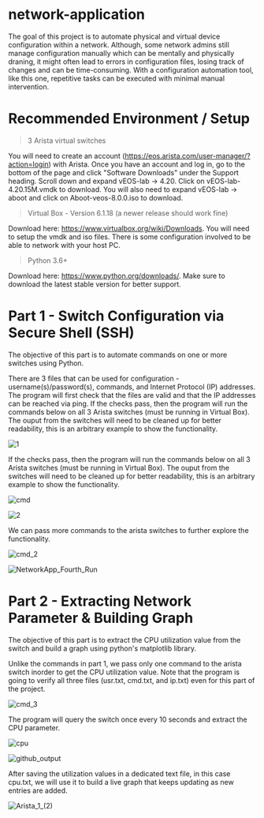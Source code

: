 # network-application

The goal of this project is to automate physical and virtual device configuration within a network. Although, some network admins still manage configuration manually which can be mentally and physically draning, it might often lead to errors in configuration files, losing track of changes and can be time-consuming. With a configuration automation tool, like this one, repetitive tasks can be executed with minimal manual intervention.  

# Recommended Environment / Setup

  > 3 Arista virtual switches

You will need to create an account (https://eos.arista.com/user-manager/?action=login) with Arista. Once you have an account and log in, go to the bottom of the page and click "Software Downloads" under the Support heading. Scroll down and expand vEOS-lab -> 4.20. Click on vEOS-lab-4.20.15M.vmdk to download. You will also need to expand vEOS-lab -> aboot and click on Aboot-veos-8.0.0.iso to download.

  > Virtual Box - Version 6.1.18 (a newer release should work fine)

Download here: https://www.virtualbox.org/wiki/Downloads. You will need to setup the vmdk and iso files. There is some configuration involved to be able to network with your host PC.

  > Python 3.6+ 
    
Download here: https://www.python.org/downloads/. Make sure to download the latest stable version for better support.

# Part 1 - Switch Configuration via Secure Shell (SSH)

The objective of this part is to automate commands on one or more switches using Python.

There are 3 files that can be used for configuration - username(s)/password(s), commands, and Internet Protocol (IP) addresses. The program will first check that the files are valid and that the IP addresses can be reached via ping. If the checks pass, then the program will run the commands below on all 3 Arista switches (must be running in Virtual Box). The ouput from the switches will need to be cleaned up for better readability, this is an arbitrary example to show the functionality.

![1](https://user-images.githubusercontent.com/17943347/111696468-b99c2280-880a-11eb-8cab-758f85e0a4b4.png)

If the checks pass, then the program will run the commands below on all 3 Arista switches (must be running in Virtual Box). The ouput from the switches will need to be cleaned up for better readability, this is an arbitrary example to show the functionality.

![cmd](https://user-images.githubusercontent.com/17943347/111696541-d0db1000-880a-11eb-857a-29a01875d3ac.png)

![2](https://user-images.githubusercontent.com/17943347/111696579-da647800-880a-11eb-84b7-d35560add4ff.png)

We can pass more commands to the arista switches to further explore the functionality.

![cmd_2](https://user-images.githubusercontent.com/17943347/112176999-f67f6500-8bce-11eb-9711-3a2b1fd32340.png)

![NetworkApp_Fourth_Run](https://user-images.githubusercontent.com/17943347/111697028-65de0900-880b-11eb-8660-545e3a3ddb1e.png)

# Part 2 - Extracting Network Parameter & Building Graph

The objective of this part is to extract the CPU utilization value from the switch and build a graph using python's matplotlib library.

Unlike the commands in part 1, we pass only one command to the arista switch inorder to get the CPU utilization value. Note that the program is going to verify all three files (usr.txt, cmd.txt, and ip.txt) even for this part of the project. 

![cmd_3](https://user-images.githubusercontent.com/17943347/111697346-d2f19e80-880b-11eb-8480-0c7d4b1f65bf.png)

The program will query the switch once every 10 seconds and extract the CPU parameter. 

![cpu](https://user-images.githubusercontent.com/17943347/111697688-41cef780-880c-11eb-8934-d64834e28d55.png)

![github_output](https://user-images.githubusercontent.com/17943347/111697512-0af8e180-880c-11eb-9b1c-988efe865404.png)

After saving the utilization values in a dedicated text file, in this case cpu.txt, we will use it to build a live graph that keeps updating as new entries are added.

![Arista_1_(2)](https://user-images.githubusercontent.com/17943347/111697892-89558380-880c-11eb-8d7e-d8c24b55778a.png)
